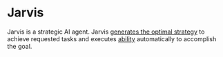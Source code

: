 # Jarvis

Jarvis is a strategic AI agent.
Jarvis [generates the optimal strategy](./doc/strategy.md) to achieve requested tasks 
and executes [ability](./doc/ability.md) automatically to accomplish the goal.

